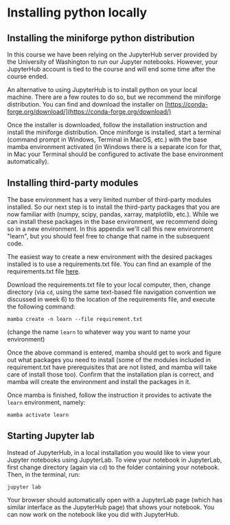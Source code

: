 # Installing python locally

## Installing the miniforge python distribution

In this course we have been relying on the JupyterHub server provided by the University of Washington to run our Jupyter notebooks. However, your JupyterHub account is tied to the course and will end some time after the course ended.

An alternative to using JupyterHub is to install python on your local machine. There are a few routes to do so, but we recommend the miniforge distribution. You can find and download the installer on [https://conda-forge.org/download/](https://conda-forge.org/download/)

Once the installer is downloaded, follow the installation instruction and install the miniforge distribution. Once miniforge is installed, start a terminal (command prompt in Windows, Terminal in MacOS, etc.) with the base mamba environment activated (in Windows there is a separate icon for that, in Mac your Terminal should be configured to activate the base environment automatically).

## Installing third-party modules

The base environment has a very limited number of third-party modules installed. So our next step is to install the third-party packages that you are now familiar with (numpy, scipy, pandas, xarray, matplotlib, etc.). While we can install these packages in the base environment, we recommend doing so in a new environment. In this appendix we'll call this new environment "learn", but you should feel free to change that name in the subsequent code.

The easiest way to create a new environment with the desired packages installed is to use a requirements.txt file. You can find an example of the requirements.txt file [here](https://github.com/OCEAN-215-2025/preclass/blob/main/appendix/data/requirements.txt).

Download the requirements.txt file to your local computer, then, change directory (via `cd`, using the same text-based file navigation convention we discussed in week 6) to the location of the requirements file, and execute the following command:

```
mamba create -n learn --file requirement.txt
```

(change the name `learn` to whatever way you want to name your environment)

Once the above command is entered, mamba should get to work and figure out what packages you need to install (some of the modules included in requirement.txt have prerequisites that are not listed, and mamba will take care of install those too). Confirm that the installation plan is correct, and mamba will create the environment and install the packages in it.

Once mamba is finished, follow the instruction it provides to activate the `learn` environment, namely:

```
mamba activate learn
```

## Starting Jupyter lab

Instead of JupyterHub, in a local installation you would like to view your Jupyter notebooks using JupyterLab. To view your notebook in JupyterLab, first change directory (again via `cd`) to the folder containing your notebook. Then, in the terminal, run:

```
jupyter lab
```

Your browser should automatically open with a JupyterLab page (which has similar interface as the JupyterHub page) that shows your notebook. You can now work on the notebook like you did with JupyterHub.
